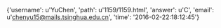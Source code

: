 {'username': u'YuChen', 'path': u'1159/1159.html', 'answer': u'C', 'email': u'chenyu15@mails.tsinghua.edu.cn', 'time': '2016-02-22:18:12:45'}